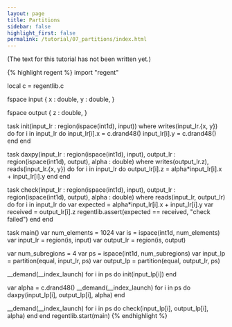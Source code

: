 ```yaml
---
layout: page
title: Partitions
sidebar: false
highlight_first: false
permalink: /tutorial/07_partitions/index.html
---
```


(The text for this tutorial has not been written yet.)

{% highlight regent %}
import "regent"

local c = regentlib.c

fspace input {
  x : double,
  y : double,
}

fspace output {
  z : double,
}

task init(input_lr : region(ispace(int1d), input))
where writes(input_lr.{x, y}) do
  for i in input_lr do
    input_lr[i].x = c.drand48()
    input_lr[i].y = c.drand48()
  end
end

task daxpy(input_lr : region(ispace(int1d), input),
           output_lr : region(ispace(int1d), output),
           alpha : double)
where writes(output_lr.z), reads(input_lr.{x, y}) do
  for i in input_lr do
    output_lr[i].z = alpha*input_lr[i].x + input_lr[i].y
  end
end

task check(input_lr : region(ispace(int1d), input),
           output_lr : region(ispace(int1d), output),
           alpha : double)
where reads(input_lr, output_lr) do
  for i in input_lr do
    var expected = alpha*input_lr[i].x + input_lr[i].y
    var received = output_lr[i].z
    regentlib.assert(expected == received, "check failed")
  end
end

task main()
  var num_elements = 1024
  var is = ispace(int1d, num_elements)
  var input_lr = region(is, input)
  var output_lr = region(is, output)

  var num_subregions = 4
  var ps = ispace(int1d, num_subregions)
  var input_lp = partition(equal, input_lr, ps)
  var output_lp = partition(equal, output_lr, ps)

  __demand(__index_launch)
  for i in ps do
    init(input_lp[i])
  end

  var alpha = c.drand48()
  __demand(__index_launch)
  for i in ps do
    daxpy(input_lp[i], output_lp[i], alpha)
  end

  __demand(__index_launch)
  for i in ps do
    check(input_lp[i], output_lp[i], alpha)
  end
end
regentlib.start(main)
{% endhighlight %}
